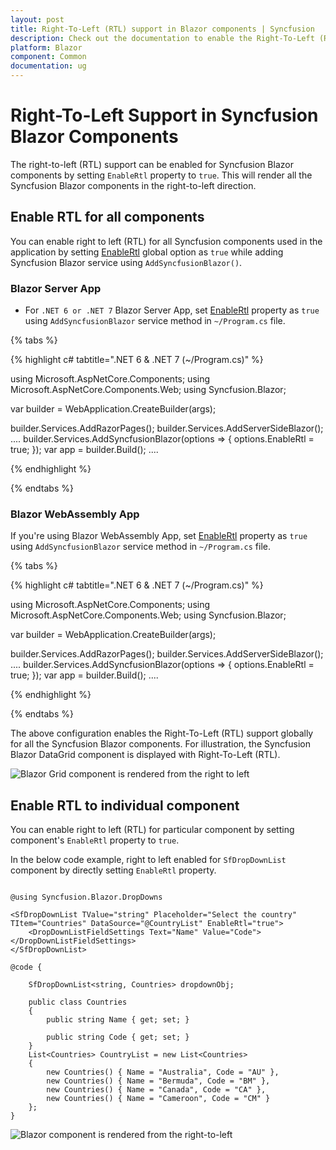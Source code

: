 ```yaml
---
layout: post
title: Right-To-Left (RTL) support in Blazor components | Syncfusion
description: Check out the documentation to enable the Right-To-Left (RTL) support for Syncfusion Blazor Components.
platform: Blazor
component: Common
documentation: ug
---
```


# Right-To-Left Support in Syncfusion Blazor Components

The right-to-left (RTL) support can be enabled for Syncfusion Blazor components by setting `EnableRtl` property to `true`. This will render all the Syncfusion Blazor components in the right-to-left direction.

## Enable RTL for all components

You can enable right to left (RTL) for all Syncfusion components used in the application by setting [EnableRtl](https://help.syncfusion.com/cr/blazor/Syncfusion.Blazor.GlobalOptions.html#Syncfusion_Blazor_GlobalOptions_EnableRtl) global option as `true` while adding Syncfusion Blazor service using `AddSyncfusionBlazor()`.

### Blazor Server App

* For `.NET 6 or .NET 7` Blazor Server App, set [EnableRtl](https://help.syncfusion.com/cr/blazor/Syncfusion.Blazor.GlobalOptions.html#Syncfusion_Blazor_GlobalOptions_EnableRtl) property as `true` using `AddSyncfusionBlazor` service method in `~/Program.cs` file.

{% tabs %}

{% highlight c# tabtitle=".NET 6 & .NET 7 (~/Program.cs)" %}

using Microsoft.AspNetCore.Components;
using Microsoft.AspNetCore.Components.Web;
using Syncfusion.Blazor;

var builder = WebApplication.CreateBuilder(args);

builder.Services.AddRazorPages();
builder.Services.AddServerSideBlazor();
....
builder.Services.AddSyncfusionBlazor(options => { options.EnableRtl = true; });
var app = builder.Build();
....

{% endhighlight %}

{% endtabs %}

### Blazor WebAssembly App

If you're using Blazor WebAssembly App, set [EnableRtl](https://help.syncfusion.com/cr/blazor/Syncfusion.Blazor.GlobalOptions.html#Syncfusion_Blazor_GlobalOptions_EnableRtl) property as `true` using `AddSyncfusionBlazor` service method in `~/Program.cs` file.

{% tabs %}

{% highlight c# tabtitle=".NET 6 & .NET 7 (~/Program.cs)" %}

using Microsoft.AspNetCore.Components;
using Microsoft.AspNetCore.Components.Web;
using Syncfusion.Blazor;

var builder = WebApplication.CreateBuilder(args);

builder.Services.AddRazorPages();
builder.Services.AddServerSideBlazor();
....
builder.Services.AddSyncfusionBlazor(options => { options.EnableRtl = true; });
var app = builder.Build();
....

{% endhighlight %}

{% endtabs %}

The above configuration enables the Right-To-Left (RTL) support globally for all the Syncfusion Blazor components. For illustration, the Syncfusion Blazor DataGrid component is displayed with Right-To-Left (RTL).

![Blazor Grid component is rendered from the right to left](images/rteGrid.png)

## Enable RTL to individual component

You can enable right to left (RTL) for particular component by setting component's `EnableRtl` property to `true`.

In the below code example, right to left enabled for `SfDropDownList` component by directly setting `EnableRtl` property.

```cshtml

@using Syncfusion.Blazor.DropDowns

<SfDropDownList TValue="string" Placeholder="Select the country" TItem="Countries" DataSource="@CountryList" EnableRtl="true">
    <DropDownListFieldSettings Text="Name" Value="Code"></DropDownListFieldSettings>
</SfDropDownList>

@code {

    SfDropDownList<string, Countries> dropdownObj;

    public class Countries
    {
        public string Name { get; set; }

        public string Code { get; set; }
    }
    List<Countries> CountryList = new List<Countries>
    {
        new Countries() { Name = "Australia", Code = "AU" },
        new Countries() { Name = "Bermuda", Code = "BM" },
        new Countries() { Name = "Canada", Code = "CA" },
        new Countries() { Name = "Cameroon", Code = "CM" }
    };
}

```

![Blazor component is rendered from the right-to-left](images/rightToLeft.png)


